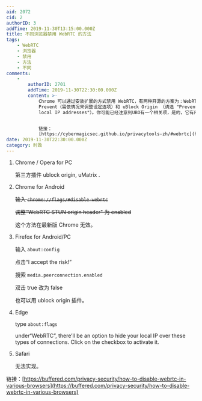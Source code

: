 ```yaml
---
aid: 2072
cid: 2
authorID: 3
addTime: 2019-11-30T13:15:00.000Z
title: 不同浏览器禁用 WebRTC 的方法
tags:
    - WebRTC
    - 浏览器
    - 禁用
    - 方法
    - 不同
comments:
    -
        authorID: 2701
        addTime: 2019-11-30T22:30:00.000Z
        content: >-
            Chrome 可以通过安装扩展的方式禁用 WebRTC，有两种开源的方案为：WebRTC Leak
            Prevent（需依情况来调整设定选项）和 uBlock Origin （请选 "Prevent WebRTC from leaking
            local IP addresses"）。你可能已经注意到UBO有一个相关项，是的，它有用。


            链接：
            [https://cybermagicsec.github.io/privacytools-zh/#webrtc](https://cybermagicsec.github.io/privacytools-zh/#webrtc)
date: 2019-11-30T22:30:00.000Z
category: 时政
---
```


1.  Chrome / Opera for PC
    
    第三方插件 ublock origin, uMatrix .
    
2.  Chrome for Android
    
    <del>输入 <code>chrome://flags/#disable-webrtc</code></del>
    
    <del>调整"WebRTC STUN origin header" 为 enabled</del>
    
    这个方法在最新版 Chrome 无效。
    
3.  Firefox for Android/PC
    
    输入 `about:config`
    
    点击“I accept the risk!”
    
    搜索 `media.peerconnection.enabled`
    
    双击 true 改为 false
    
    也可以用 ublock origin 插件。
    
4.  Edge
    
    type `about:flags`
    
    under“WebRTC”, there’ll be an option to hide your local IP over these types of connections. Click on the checkbox to activate it.
    
5.  Safari
    
    无法实现。
    

链接：[https://buffered.com/privacy-security/how-to-disable-webrtc-in-various-browsers](https://buffered.com/privacy-security/how-to-disable-webrtc-in-various-browsers)
